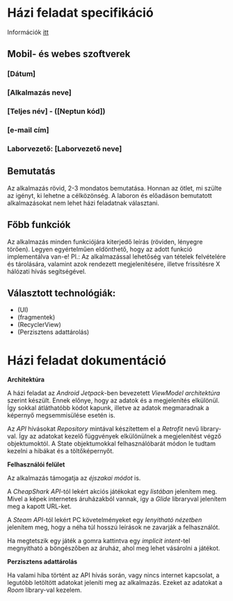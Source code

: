 # Házi feladat specifikáció

Információk [itt](https://viauac00.github.io/laborok/hf)

## Mobil- és webes szoftverek
### [Dátum]
### [Alkalmazás neve]
### [Teljes név] - ([Neptun kód])
### [e-mail cím] 
### Laborvezető: [Laborvezető neve]

## Bemutatás

Az alkalmazás rövid, 2-3 mondatos bemutatása. Honnan az ötlet, mi szülte az igényt, ki lehetne a célközönség.
A laboron és előadáson bemutatott alkalmazásokat nem lehet házi feladatnak választani.

## Főbb funkciók

Az alkalmazás minden funkciójára kiterjedő leírás (röviden, lényegre törően). Legyen egyértelműen eldönthető, hogy az adott funkció implementálva van-e!
Pl.: Az alkalmazással lehetőség van tételek felvételére és tárolására, valamint azok rendezett megjelenítésére, illetve frissítésre X hálózati hívás segítségével.

## Választott technológiák:

- (UI)
- (fragmentek)
- (RecyclerView)
- (Perzisztens adattárolás)


# Házi feladat dokumentáció

**Architektúra**

A házi feladat az *Android Jetpack*-ben bevezetett *ViewModel architektúra* szerint készült. Ennek előnye, hogy az adatok és a megjelenítés elkülönül. Így sokkal átláthatóbb kódot kapunk, illetve az adatok megmaradnak a képernyő megsemmisülése esetén is.

Az *API* hívásokat *Repository* mintával készítettem el a *Retrofit* nevű library-val. Így az adatokat kezelő függvények elkülönülnek a megjelenítést végző objektumoktól. A State objektumokkal felhasználóbarát módon le tudtam kezelni a hibákat és a töltőképernyőt.

**Felhasználói felület**

Az alkalmazás támogatja az *éjszakai módot* is.

A *CheapShark API*-tól lekért akciós játékokat egy *listában* jelenítem meg. Mivel a képek internetes áruházakból vannak, így a *Glide* libraryval jelenítem meg a kapott URL-ket.

A *Steam API*-tól lekért PC követelményeket egy *lenyitható nézetben* jelenítem meg, hogy a néha túl hosszú leírások ne zavarják a felhasználót.

Ha megtetszik egy játék a gomra kattintva egy *implicit intent*-tel megnyitható a böngészőben az áruház, ahol meg lehet vásárolni a játékot.

**Perzisztens adattárolás**

Ha valami hiba történt az API hívás során, vagy nincs internet kapcsolat, a legutóbb letöltött adatokat jeleníti meg az alkalmazás. Ezeket az adatokat a *Room* library-val kezelem.